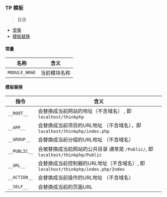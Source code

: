 ### TP 模板

> 目录
* [常量](#常量)
* [模板替换](#模板替换)

#### 常量

名称 | 含义
--- | ---
`MODULE_NMAE` | 当前模块名称

#### 模板替换

指令 | 含义
--- | ---
`__ROOT__` |会替换成当前网站的地址（不含域名） , 即 `localhost/thinkphp`
`__APP__` | 会替换成当前项目的URL地址 （不含域名），即 `localhost/thinkphp/index.php`
`__GROUP__` | 会替换成当前分组的URL地址 （不含域名）
`__PUBLIC__` | 会被替换成当前网站的公共目录 通常是 `/Public/`, 即 `localhost/thinkphp/Public`
`__URL__` | 会替换成当前控制器的URL地址（不含域名）, 即`localhost/thinkphp/index.php/Index`
`__ACTION__` | 会替换成当前操作的URL地址 （不含域名）
`__SELF__` | 会替换成当前的页面URL
